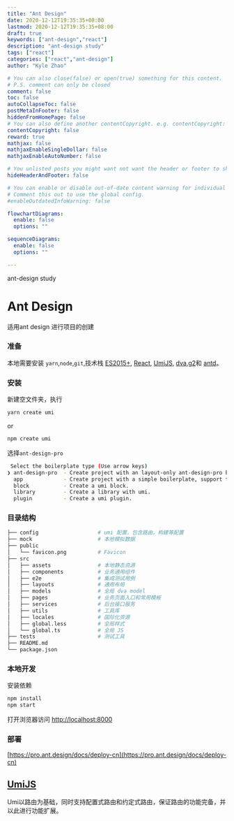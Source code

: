 ```yaml
---
title: "Ant Design"
date: 2020-12-12T19:35:35+08:00
lastmod: 2020-12-12T19:35:35+08:00
draft: true
keywords: ["ant-design","react"]
description: "ant-design study"
tags: ["react"]
categories: ["react","ant-design"]
author: "Kyle Zhao"

# You can also close(false) or open(true) something for this content.
# P.S. comment can only be closed
comment: false
toc: false
autoCollapseToc: false
postMetaInFooter: false
hiddenFromHomePage: false
# You can also define another contentCopyright. e.g. contentCopyright: "This is another copyright."
contentCopyright: false
reward: true
mathjax: false
mathjaxEnableSingleDollar: false
mathjaxEnableAutoNumber: false

# You unlisted posts you might want not want the header or footer to show
hideHeaderAndFooter: false

# You can enable or disable out-of-date content warning for individual post.
# Comment this out to use the global config.
#enableOutdatedInfoWarning: false

flowchartDiagrams:
  enable: false
  options: ""

sequenceDiagrams: 
  enable: false
  options: ""

---
```


ant-design study

<!--more-->

# Ant Design

适用ant design 进行项目的创建

### 准备

本地需要安装 `yarn`,`node`,`git`,技术栈 [ES2015+](http://es6.ruanyifeng.com/), [React](http://facebook.github.io/react/), [UmiJS](https://umijs.org/), [dva](https://github.com/dvajs/dva),[g2](https://g2.antv.vision/zh)和 [antd](https://ant.design/docs/react/introduce-cn)。

### 安装

新建空文件夹，执行

```sh
yarn create umi
```

or

```sh
npm create umi
```

选择`ant-design-pro`

```sh
 Select the boilerplate type (Use arrow keys)
❯ ant-design-pro  - Create project with an layout-only ant-design-pro boilerplate, use together with umi block.
  app             - Create project with a simple boilerplate, support typescript.
  block           - Create a umi block.
  library         - Create a library with umi.
  plugin          - Create a umi plugin.
```

### 目录结构

```sh
├── config                   # umi 配置，包含路由，构建等配置
├── mock                     # 本地模拟数据
├── public
│   └── favicon.png          # Favicon
├── src
│   ├── assets               # 本地静态资源
│   ├── components           # 业务通用组件
│   ├── e2e                  # 集成测试用例
│   ├── layouts              # 通用布局
│   ├── models               # 全局 dva model
│   ├── pages                # 业务页面入口和常用模板
│   ├── services             # 后台接口服务
│   ├── utils                # 工具库
│   ├── locales              # 国际化资源
│   ├── global.less          # 全局样式
│   └── global.ts            # 全局 JS
├── tests                    # 测试工具
├── README.md
└── package.json
```

### 本地开发

安装依赖

```sh
npm install
npm start
```

打开浏览器访问 [http://localhost:8000](http://localhost:8000)

### 部署

[https://pro.ant.design/docs/deploy-cn](https://pro.ant.design/docs/deploy-cn)

## [UmiJS](https://umijs.org/zh-CN/docs)

Umi以路由为基础，同时支持配置式路由和约定式路由，保证路由的功能完备，并以此进行功能扩展。